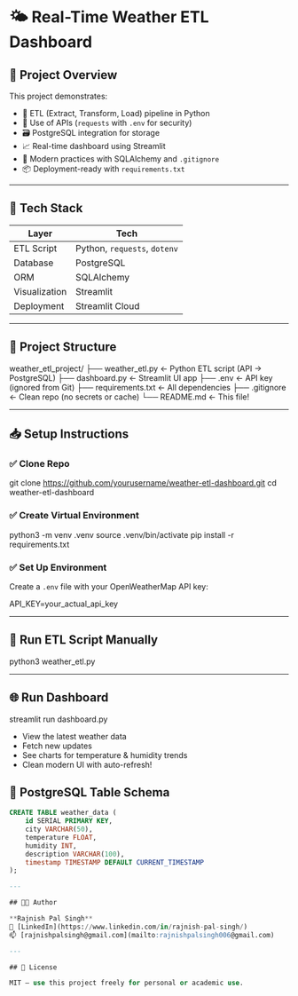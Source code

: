 
# 🌤️ Real-Time Weather ETL Dashboard

## 🚀 Project Overview

This project demonstrates:

- 🔄 ETL (Extract, Transform, Load) pipeline in Python
- 🧠 Use of APIs (`requests` with `.env` for security)
- 🗃️ PostgreSQL integration for storage
- 📈 Real-time dashboard using Streamlit
- 🧼 Modern practices with SQLAlchemy and `.gitignore`
- 📦 Deployment-ready with `requirements.txt`

---

## 🔧 Tech Stack

| Layer         | Tech                     |
|---------------|--------------------------|
| ETL Script     | Python, `requests`, `dotenv` |
| Database       | PostgreSQL              |
| ORM            | SQLAlchemy              |
| Visualization  | Streamlit               |
| Deployment     | Streamlit Cloud         |

---

## 📁 Project Structure

weather\_etl\_project/
├── weather\_etl.py         ← Python ETL script (API → PostgreSQL)
├── dashboard.py           ← Streamlit UI app
├── .env                   ← API key (ignored from Git)
├── requirements.txt       ← All dependencies
├── .gitignore             ← Clean repo (no secrets or cache)
└── README.md              ← This file!

---

## 📥 Setup Instructions

### ✅ Clone Repo

git clone https://github.com/yourusername/weather-etl-dashboard.git
cd weather-etl-dashboard

### ✅ Create Virtual Environment

python3 -m venv .venv
source .venv/bin/activate
pip install -r requirements.txt

### ✅ Set Up Environment

Create a `.env` file with your OpenWeatherMap API key:

API_KEY=your_actual_api_key

---

## 🧪 Run ETL Script Manually

python3 weather_etl.py

---

## 🌐 Run Dashboard

streamlit run dashboard.py

* View the latest weather data
* Fetch new updates
* See charts for temperature & humidity trends
* Clean modern UI with auto-refresh!


## 💾 PostgreSQL Table Schema

```sql
CREATE TABLE weather_data (
    id SERIAL PRIMARY KEY,
    city VARCHAR(50),
    temperature FLOAT,
    humidity INT,
    description VARCHAR(100),
    timestamp TIMESTAMP DEFAULT CURRENT_TIMESTAMP
);

---

## 👨‍💻 Author

**Rajnish Pal Singh**
🔗 [LinkedIn](https://www.linkedin.com/in/rajnish-pal-singh/)
📫 [rajnishpalsingh@gmail.com](mailto:rajnishpalsingh006@gmail.com)

---

## 📃 License

MIT – use this project freely for personal or academic use.




